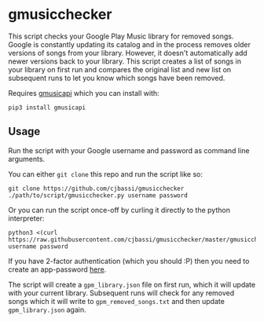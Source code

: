 # gmusicchecker

This script checks your Google Play Music library for removed songs. Google is constantly updating its catalog and in the process removes older versions of songs from your library. However, it doesn't automatically add newer versions back to your library. This script creates a list of songs in your library on first run and compares the original list and new list on subsequent runs to let you know which songs have been removed.

Requires [gmusicapi](https://github.com/simon-weber/gmusicapi) which you can install with:
```
pip3 install gmusicapi
```

## Usage

Run the script with your Google username and password as command line arguments.

You can either `git clone` this repo and run the script like so:

```
git clone https://github.com/cjbassi/gmusicchecker
./path/to/script/gmusicchecker.py username password
```

Or you can run the script once-off by curling it directly to the python interpreter:

```
python3 <(curl https://raw.githubusercontent.com/cjbassi/gmusicchecker/master/gmusicchecker.py) username password
```

If you have 2-factor authentication (which you should :P) then you need to create an app-password [here](myaccount.google.com/apppasswords).

The script will create a `gpm_library.json` file on first run, which it will update with your current library. Subsequent runs will check for any removed songs which it will write to `gpm_removed_songs.txt` and then update `gpm_library.json` again.
